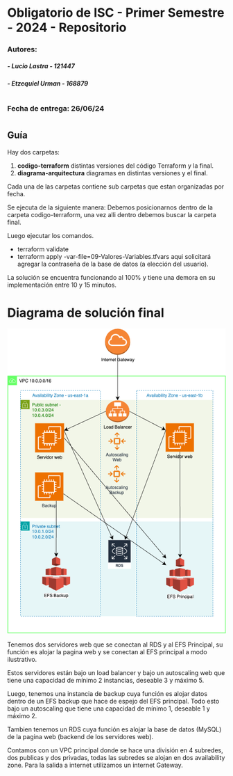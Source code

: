 # Obligatorio de ISC - Primer Semestre - 2024 - Repositorio
### Autores:
#####     - Lucio Lastra    - 121447
#####     - Etzequiel Urman - 168879
#
### Fecha de entrega: 26/06/24  
#
## Guía

Hay dos carpetas:

1. **codigo-terraform** distintas versiones del código Terraform y la final.
2. **diagrama-arquitectura** diagramas en distintas versiones y el final.

Cada una de las carpetas contiene sub carpetas que estan organizadas por fecha.

Se ejecuta de la siguiente manera:
Debemos posicionarnos dentro de la carpeta codigo-terraform, una vez alli dentro debemos buscar la carpeta final.

Luego ejecutar los comandos.
- terraform validate
- terraform apply -var-file=09-Valores-Variables.tfvars aqui solicitará agregar la contraseña de la base de datos (a elección del usuario).

La solución se encuentra funcionando al 100% y tiene una demora en su implementación entre 10 y 15 minutos.

# Diagrama de solución final


![This is an alt text.](arquitectura-diagrama-final.png)

Tenemos dos servidores web que se conectan al RDS y al EFS Principal, su función es alojar la pagina web y se conectan al EFS principal a modo ilustrativo.

Estos servidores están bajo un load balancer y bajo un autoscaling web que tiene una capacidad de mínimo 2 instancias, deseable 3 y máximo 5.

Luego, tenemos una instancia de backup cuya función es alojar datos dentro de un EFS backup que hace de espejo del EFS principal. Todo esto bajo un autoscaling que tiene una capacidad de mínimo 1, deseable 1 y máximo 2.

Tambien tenemos un RDS cuya función es alojar la base de datos (MySQL) de la pagina web (backend de los servidores web).

Contamos con un VPC principal donde se hace una división en 4 subredes, dos publicas y dos privadas, todas las subredes se alojan en dos availability zone. Para la salida a internet utilizamos un internet Gateway.
